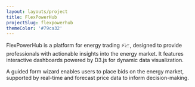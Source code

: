 ```yaml
---
layout: layouts/project
title: FlexPowerHub
projectSlug: flexpowerhub
themeColor: '#79ca32'
---
```


FlexPowerHub is a platform for energy trading ⚡️📈, designed to provide professionals with actionable insights into
the energy market. It features interactive dashboards powered by D3.js for dynamic data visualization.

A guided form wizard enables users to place bids on the energy market, supported by real-time and forecast price data to
inform decision-making.
